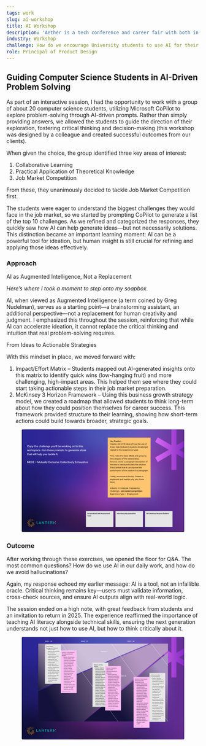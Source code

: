 ```yaml
---
tags: work
slug: ai-workshop
title: AI Workshop
description: 'Aether is a tech conference and career fair with both in-person and virtual components for both software and hardware topics'
industry: Workshop
challenge: How do we encourage University students to use AI for their academic pursuits?
role: Principal of Product Design
---
```


## Guiding Computer Science Students in AI-Driven Problem Solving

As part of an interactive session, I had the opportunity to work with a group of about 20 computer science students, utilizing Microsoft CoPilot to explore problem-solving through AI-driven prompts. Rather than simply providing answers, we allowed the students to guide the direction of their exploration, fostering critical thinking and decision-making (this workshop was designed by a colleague and created successful outcomes from our clients).

When given the choice, the group identified three key areas of interest:

1. Collaborative Learning
2. Practical Application of Theoretical Knowledge
3. Job Market Competition

From these, they unanimously decided to tackle Job Market Competition first.

The students were eager to understand the biggest challenges they would face in the job market, so we started by prompting CoPilot to generate a list of the top 10 challenges. As we refined and categorized the responses, they quickly saw how AI can help generate ideas—but not necessarily solutions. This distinction became an important learning moment: AI can be a powerful tool for ideation, but human insight is still crucial for refining and applying those ideas effectively.

### Approach

AI as Augmented Intelligence, Not a Replacement

_Here’s where I took a moment to step onto my soapbox._

AI, when viewed as Augmented Intelligence (a term coined by Greg Nudelman), serves as a starting point—a brainstorming assistant, an additional perspective—not a replacement for human creativity and judgment. I emphasized this throughout the session, reinforcing that while AI can accelerate ideation, it cannot replace the critical thinking and intuition that real problem-solving requires.

From Ideas to Actionable Strategies

With this mindset in place, we moved forward with:

1. Impact/Effort Matrix – Students mapped out AI-generated insights onto this matrix to identify quick wins (low-hanging fruit) and more challenging, high-impact areas. This helped them see where they could start taking actionable steps in their job market preparation.
2. McKinsey 3 Horizon Framework – Using this business growth strategy model, we created a roadmap that allowed students to think long-term about how they could position themselves for career success. This framework provided structure to their learning, showing how short-term actions could build towards broader, strategic goals.

<figure>
	<img src="./10-ideas.jpg" alt="" />
</figure>

### Outcome

After working through these exercises, we opened the floor for Q&A. The most common questions? How do we use AI in our daily work, and how do we avoid hallucinations?

Again, my response echoed my earlier message: AI is a tool, not an infallible oracle. Critical thinking remains key—users must validate information, cross-check sources, and ensure AI outputs align with real-world logic.

The session ended on a high note, with great feedback from students and an invitation to return in 2025. The experience reaffirmed the importance of teaching AI literacy alongside technical skills, ensuring the next generation understands not just how to use AI, but how to think critically about it.

<figure>
	<img src="./3-horizon-framework.jpg" alt="" />
</figure>

